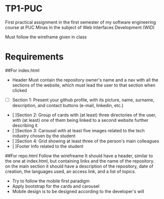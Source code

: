 # TP1-PUC
First practical assignment in the first semester of my software engineering  course at PUC Minas in the subject of Web Interfaces Development (WID)

Must follow the wireframe given in class

# Requirements

##For index.html

- Header
  Must contain the repository owner's name and a nav with all the sections of the website, which must lead the user to that section when clicked
- [ ] Section 1:
  Present your github profile, with its picture, name, surname, description, and contact buttons (e-mail, linkedin, etc.)
- [ ]Section 2:
  Group of cards with (at least) three directories of the user, with (at least) one of them being linked to a second website further describing it
- [ ]Section 3:
  Carousel with at least five images related to the tech industry chosen by the student
- [ ]Section 4:
  Grid showing at least three of the person's main colleagues
- [ ]Footer
  Info related to the student

##For repo.html
Follow the wirefreame
It should have a header, similar to the one at index.html, but containing links and the name of the repository.
on the main section it should have a description of the repository, date of creation, the languages used, an access link, and a list of topics.

- Try to follow the mobile first paradigm
- Apply bootstrap for the cards and carousel
- Mobile design is to be designed according to the developer's will


